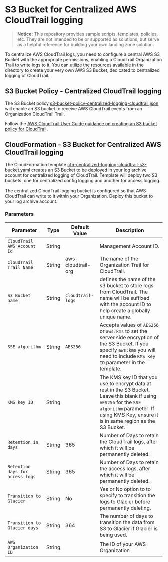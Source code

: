 # S3 Bucket for Centralized AWS CloudTrail logging

> **Notice:** This repository provides sample scripts, templates, policies, etc. They are not intended to be or supported as solutions, but serve as a helpful reference for building your own landing zone solution.

To centralize AWS CloudTrail logs, you need to configure a central AWS S3 Bucket with the appropriate permissions, enabling a CloudTrail Organization Trail to write logs to it. You can utilize the resources available in the directory to create your very own AWS S3 Bucket, dedicated to centralized logging of CloudTrail.

## S3 Bucket Policy - Centralized CloudTrail logging

The S3 Bucket policy [s3-bucket-policy-centralized-logging-cloudtrail.json](./s3-bucket-policy-centralized-logging-cloudtrail.json) will enable an S3 bucket to receive AWS CloudTrail events from an Organization CloudTrail Trail.

Follow the [AWS CloudTrail User Guide guidance on creating an S3 bucket policy for CloudTrail](https://docs.aws.amazon.com/awscloudtrail/latest/userguide/create-s3-bucket-policy-for-cloudtrail.html).

## CloudFormation - S3 Bucket for Centralized AWS CloudTrail logging

The CloudFormation template [cfn-centralized-logging-cloudtrail-s3-bucket.yaml](./cfn-centralized-logging-cloudtrail-s3-bucket.yaml) creates an S3 Bucket to be deployed in your log archive account for centralized logging of CloudTrail. Template will deploy two S3 buckets: one for centralized config logging and another for access logging.

The centralized CloudTrail logging bucket is configured so that AWS CloudTrail can write to it within your Organization. Deploy this bucket to your log archive account.

### Parameters

| Parameter | Type | Default Value | Description |
| --------- | ---- | ------------- | ----------- |
| `CloudTrail AWS Account Id` | String |  | Management Account ID.|
| `CloudTrail Trail Name` | String | aws-cloudtrail-org | The name of the Organization Trail for CloudTrail.|
| `S3 Bucket name` | String | `cloudtrail-logs` | defines the name of the s3 bucket to store logs from CloudTrail. The name will be suffixed with the account ID to help create a globally unique name. |
| `SSE algorithm` | String |  `AES256` | Accepts values of `AES256` or `aws:kms` to set the server side encryption of the S3 Bucket. If you specify `aws:kms` you will need to include  `KMS Key ID` parameter in the template. |
| `KMS key ID` | String |  | The KMS key ID that you use to encrypt data at rest in the S3 Bucket. Leave this blank if using `AES256` for the `SSE algorithm` parameter. If using KMS Key, ensure it is in same region as the S3 Bucket. |
| `Retention in days` | String | 365  | Number of Days to retain the CloudTrail logs, after which it will be permanently deleted. |
| `Retention days for access logs` | String | 365 | Number of Days to retain the access logs, after which it will be permanently deleted. |
| `Transition to Glacier` | String | No | Yes or No option to to specify to transition the logs to Glacier before permanently deleting. |
| `Transition to Glacier days` | String | 364 | The number of days to transition the data from S3 to Glacier if Glacier is being used. |
| `AWS Organization ID` | String | | The ID of your AWS Organization |
